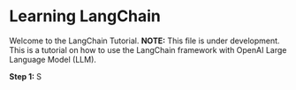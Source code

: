 # Learning LangChain

Welcome to the LangChain Tutorial.
**NOTE:** This file is under development.
This is a tutorial on how to use the LangChain framework with OpenAI Large Language Model (LLM).

**Step 1:** S
